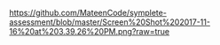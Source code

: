 https://github.com/MateenCode/symplete-assessment/blob/master/Screen%20Shot%202017-11-16%20at%203.39.26%20PM.png?raw=true
